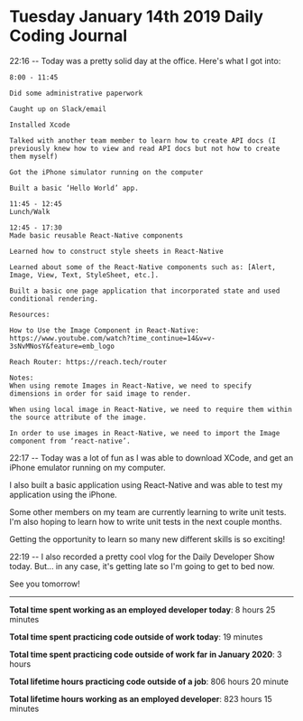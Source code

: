# Tuesday January 14th 2019 Daily Coding Journal

22:16 -- Today was a pretty solid day at the office. Here's what I got into:
```
8:00 - 11:45

Did some administrative paperwork

Caught up on Slack/email

Installed Xcode

Talked with another team member to learn how to create API docs (I previously knew how to view and read API docs but not how to create them myself)

Got the iPhone simulator running on the computer

Built a basic ‘Hello World’ app.

11:45 - 12:45
Lunch/Walk

12:45 - 17:30
Made basic reusable React-Native components

Learned how to construct style sheets in React-Native

Learned about some of the React-Native components such as: [Alert, Image, View, Text, StyleSheet, etc.].

Built a basic one page application that incorporated state and used conditional rendering.

Resources:

How to Use the Image Component in React-Native: https://www.youtube.com/watch?time_continue=14&v=v-3sNvMNosY&feature=emb_logo

Reach Router: https://reach.tech/router

Notes:
When using remote Images in React-Native, we need to specify dimensions in order for said image to render. 

When using local image in React-Native, we need to require them within the source attribute of the image.

In order to use images in React-Native, we need to import the Image component from ‘react-native’.
```
22:17 -- Today was a lot of fun as I was able to download XCode, and get an iPhone emulator running on my computer.

I also built a basic application using React-Native and was able to test my application using the iPhone.

Some other members on my team are currently learning to write unit tests. I'm also hoping to learn how to write unit tests in the next couple months.

Getting the opportunity to learn so many new different skills is so exciting!

22:19 -- I also recorded a pretty cool vlog for the Daily Developer Show today. But... in any case, it's getting late so I'm going to get to bed now.

See you tomorrow!
___
**Total time spent working as an employed developer today**: 8 hours 25 minutes

**Total time spent practicing code outside of work today**: 19 minutes

**Total time spent practicing code outside of work far in January 2020**: 3 hours

**Total lifetime hours practicing code outside of a job**: 806 hours 20 minute

**Total lifetime hours working as an employed developer**: 823 hours 15 minutes